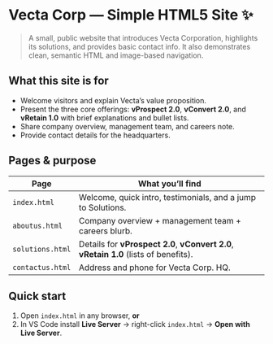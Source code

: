 # Vecta Corp — Simple HTML5 Site ✨

> A small, public website that introduces Vecta Corporation, highlights its solutions, and provides basic contact info. It also demonstrates clean, semantic HTML and image-based navigation.

## What this site is for
- Welcome visitors and explain Vecta’s value proposition.
- Present the three core offerings: **vProspect 2.0**, **vConvert 2.0**, and **vRetain 1.0** with brief explanations and bullet lists. 
- Share company overview, management team, and careers note. 
- Provide contact details for the headquarters. 

## Pages & purpose
| Page | What you’ll find |
|---|---|
| `index.html` | Welcome, quick intro, testimonials, and a jump to Solutions. |
| `aboutus.html` | Company overview + management team + careers blurb. |
| `solutions.html` | Details for **vProspect 2.0**, **vConvert 2.0**, **vRetain 1.0** (lists of benefits). |
| `contactus.html` | Address and phone for Vecta Corp. HQ.  |

## Quick start
1. Open `index.html` in any browser, **or**
2. In VS Code install **Live Server** → right-click `index.html` → **Open with Live Server**.



